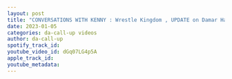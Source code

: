 ```yaml
---
layout: post
title: "CONVERSATIONS WITH KENNY : Wrestle Kingdom , UPDATE on Damar Hamlin and NXT"
date: 2023-01-05
categories: da-call-up videos
author: da-call-up
spotify_track_id: 
youtube_video_id: dGq07LG4p5A
apple_track_id: 
youtube_metadata: 
---
```

